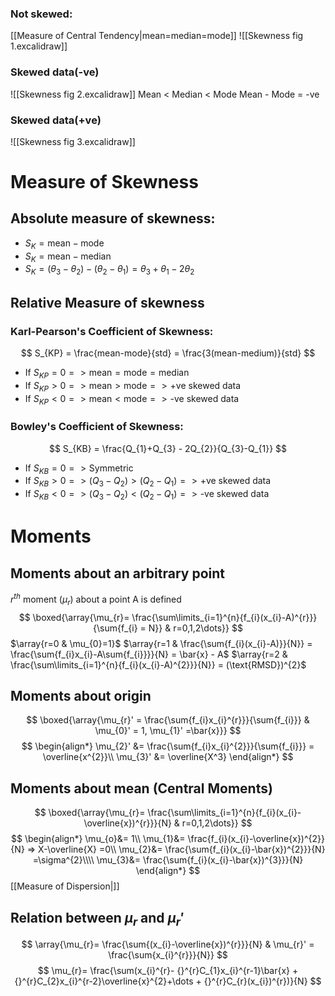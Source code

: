 ### Not skewed:
[[Measure of Central Tendency|mean=median=mode]]
![[Skewness fig 1.excalidraw]]
### Skewed data(-ve)
![[Skewness fig 2.excalidraw]]
Mean < Median < Mode
Mean - Mode = -ve

### Skewed data(+ve)
![[Skewness fig 3.excalidraw]]
# Measure of Skewness
## Absolute measure of skewness:
- $S_{K} = \text{mean} - \text{mode}$ 
- $S_{K} = \text{mean} - \text{median}$
- $S_{K} = (\theta_{3}-\theta_{2}) - (\theta_{2}-\theta_{1}) = \theta_{3}+\theta_{1}-2\theta_{2}$
## Relative Measure of skewness

### Karl-Pearson's Coefficient of Skewness:
$$
S_{KP} = \frac{mean-mode}{std} = \frac{3(mean-medium)}{std}
$$
- If $S_{KP}=0 => \text{mean} = \text{mode} = \text{median}$
- If $S_{KP} > 0 => \text{mean} > \text{mode} => \text{+ve skewed data}$
- If $S_{KP}< 0 => \text{mean} < \text{mode} => \text{-ve skewed data}$
### Bowley's Coefficient of Skewness:
$$
S_{KB} = \frac{Q_{1}+Q_{3} - 2Q_{2}}{Q_{3}-Q_{1}}
$$
- If $S_{KB}=0 => \text{Symmetric}$
- If $S_{KB} > 0 => (Q_{3}-Q_{2}) > (Q_{2}-Q_{1}) => \text{+ve skewed data}$
- If $S_{KB}< 0 => (Q_{3}-Q_{2}) < (Q_{2}-Q_{1}) => \text{-ve skewed data}$
# Moments
## Moments about an arbitrary point
$r^{th}$ moment ($\mu_{r}$) about a point A is defined
$$
\boxed{\array{\mu_{r}= \frac{\sum\limits_{i=1}^{n}{f_{i}(x_{i}-A)^{r}}}{\sum{f_{i} = N}} & r=0,1,2\dots}} 
$$
$\array{r=0 & \mu_{0}=1}$ 
$\array{r=1 & \frac{\sum{f_{i}(x_{i}-A)}}{N}} = \frac{\sum{f_{i}x_{i}-A\sum{f_{i}}}}{N} = \bar{x} - A$
$\array{r=2 & \frac{\sum\limits_{i=1}^{n}{f_{i}(x_{i}-A)^{2}}}{N}} = (\text{RMSD})^{2}$ 

## Moments about origin
$$
\boxed{\array{\mu_{r}' = \frac{\sum{f_{i}x_{i}^{r}}}{\sum{f_{i}}} & \mu_{0}' = 1, \mu_{1}'  =\bar{x}}}
$$
$$
\begin{align*}
\mu_{2}' &= \frac{\sum{f_{i}x_{i}^{2}}}{\sum{f_{i}}} = \overline{x^{2}}\\
\mu_{3}' &= \overline{X^3}
\end{align*}
$$
## Moments about mean (Central Moments)
$$
\boxed{\array{\mu_{r}= \frac{\sum\limits_{i=1}^{n}{f_{i}(x_{i}-\overline{x})^{r}}}{N} & r=0,1,2\dots}} 
$$
$$
\begin{align*}
\mu_{o}&= 1\\
\mu_{1}&= \frac{f_{i}(x_{i}-\overline{x})^{2}}{N} => X-\overline{X} =0\\
\mu_{2}&= \frac{\sum{f_{i}(x_{i}-\bar{x})^{2}}}{N} =\sigma^{2}\\\\
\mu_{3}&= \frac{\sum{f_{i}(x_{i}-\bar{x})^{3}}}{N}
\end{align*}
$$[[Measure of Dispersion|]]
## Relation between $\mu_{r}\text{ and }\mu_{r}'$ 
$$
\array{\mu_{r}= \frac{\sum{(x_{i}-\overline{x})^{r}}}{N} & \mu_{r}' = \frac{\sum{x_{i}^{r}}}{N}}
$$
$$
\mu_{r}= \frac{\sum(x_{i}^{r}- {}^{r}C_{1}x_{i}^{r-1}\bar{x} + {}^{r}C_{2}x_{i}^{r-2}\overline{x}^{2}+\dots + {}^{r}C_{r}(x_{i})^{r})}{N}
$$

